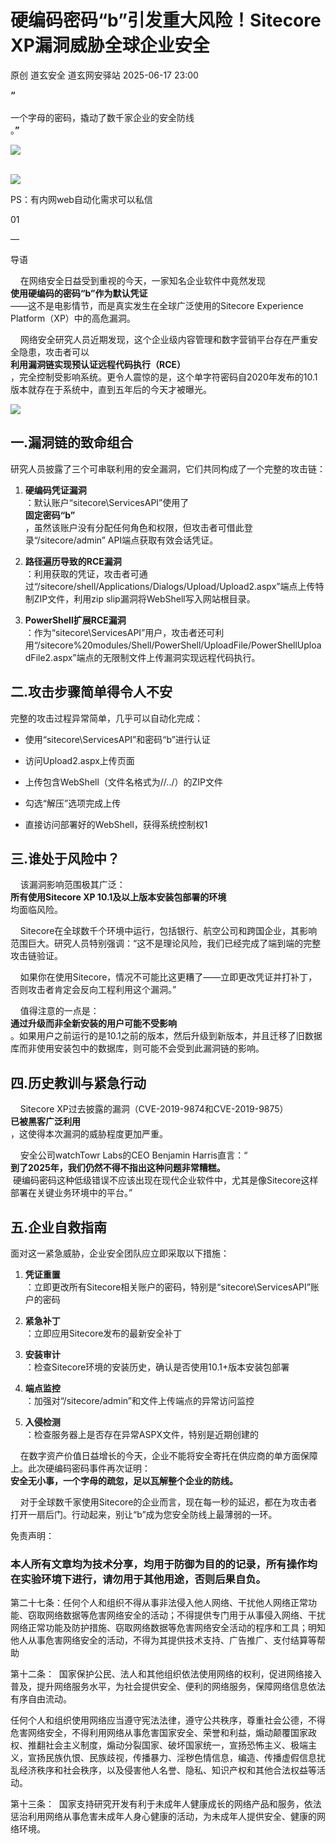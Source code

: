 #  硬编码密码“b”引发重大风险！Sitecore XP漏洞威胁全球企业安全  
原创 道玄安全  道玄网安驿站   2025-06-17 23:00  
  
**“**  
   
一个字母的密码，撬动了数千家企业的安全防线  
。**”**  
  
![](https://mmbiz.qpic.cn/sz_mmbiz_png/L369x9IF3yPA9bic9zzTydWv4XTTHH2NAiamMp8Kxsh4s2lukPuyuwnia3NiaHkiaU8a3JGFhLvNnYvtLvHTFAd91Rw/640?wx_fmt=png&from=appmsg "")  
  
      
![](https://mmbiz.qpic.cn/sz_mmbiz_png/L369x9IF3yPMwVHx9iaPDKDhBJiajRW2DIdq0Wxe7JcpgKDia3zMfgicaaD6Auwn6Q3GGm2vI0eNh1Qic6OUhHMjE7g/640?wx_fmt=png&from=appmsg "")  
  
  
  
PS：有内网web自动化需求可以私信  
  
  
  
  
01  
  
—  
  
  
  
导语  
  
  
    在网络安全日益受到重视的今天，一家知名企业软件中竟然发现  
**使用硬编码的密码“b”作为默认凭证**  
——这不是电影情节，而是真实发生在全球广泛使用的Sitecore Experience Platform（XP）中的高危漏洞。  
  
    网络安全研究人员近期发现，这个企业级内容管理和数字营销平台存在严重安全隐患，攻击者可以  
**利用漏洞链实现预认证远程代码执行（RCE）**  
，完全控制受影响系统。更令人震惊的是，这个单字符密码自2020年发布的10.1版本就存在于系统中，直到五年后的今天才被曝光。  
  
![](https://mmbiz.qpic.cn/sz_mmbiz_png/L369x9IF3yN2wFqia5iaKnMt4ujVCvn0COZPZHR5jUYszhbCjBgKVjAKjGeCpa3tROtdkCibo4uRsTJWPgtgLicyGw/640?wx_fmt=png&from=appmsg "")  
## 一.漏洞链的致命组合  
  
研究人员披露了三个可串联利用的安全漏洞，它们共同构成了一个完整的攻击链：  
1. **硬编码凭证漏洞**  
：默认账户“sitecore\ServicesAPI”使用了  
**固定密码“b”**  
，虽然该账户没有分配任何角色和权限，但攻击者可借此登录“/sitecore/admin” API端点获取有效会话凭证。  
  
1. **路径遍历导致的RCE漏洞**  
：利用获取的凭证，攻击者可通过“/sitecore/shell/Applications/Dialogs/Upload/Upload2.aspx”端点上传特制ZIP文件，利用zip slip漏洞将WebShell写入网站根目录。  
  
1. **PowerShell扩展RCE漏洞**  
：作为“sitecore\ServicesAPI”用户，攻击者还可利用“/sitecore%20modules/Shell/PowerShell/UploadFile/PowerShellUploadFile2.aspx”端点的无限制文件上传漏洞实现远程代码执行。  
  
## 二.攻击步骤简单得令人不安  
  
完整的攻击过程异常简单，几乎可以自动化完成：  
- 使用“sitecore\ServicesAPI”和密码“b”进行认证  
  
- 访问Upload2.aspx上传页面  
  
- 上传包含WebShell（文件名格式为//../）的ZIP文件  
  
- 勾选“解压”选项完成上传  
  
- 直接访问部署好的WebShell，获得系统控制权1  
  
## 三.谁处于风险中？  
  
    该漏洞影响范围极其广泛：  
**所有使用Sitecore XP 10.1及以上版本安装包部署的环境**  
均面临风险。  
  
    Sitecore在全球数千个环境中运行，包括银行、航空公司和跨国企业，其影响范围巨大。研究人员特别强调：“这不是理论风险，我们已经完成了端到端的完整攻击链验证。  
  
    如果你在使用Sitecore，情况不可能比这更糟了——立即更改凭证并打补丁，否则攻击者肯定会反向工程利用这个漏洞。”  
  
    值得注意的一点是：  
**通过升级而非全新安装的用户可能不受影响**  
。如果用户之前运行的是10.1之前的版本，然后升级到新版本，并且迁移了旧数据库而非使用安装包中的数据库，则可能不会受到此漏洞链的影响。  
## 四.历史教训与紧急行动  
  
    Sitecore XP过去披露的漏洞（CVE-2019-9874和CVE-2019-9875）  
**已被黑客广泛利用**  
，这使得本次漏洞的威胁程度更加严重。  
  
    安全公司watchTowr Labs的CEO Benjamin Harris直言：“  
**到了2025年，我们仍然不得不指出这种问题非常糟糕。**  
 硬编码密码这种低级错误不应该出现在现代企业软件中，尤其是像Sitecore这样部署在关键业务环境中的平台。”  
## 五.企业自救指南  
  
面对这一紧急威胁，企业安全团队应立即采取以下措施：  
1. **凭证重置**  
：立即更改所有Sitecore相关账户的密码，特别是“sitecore\ServicesAPI”账户的密码  
  
1. **紧急补丁**  
：立即应用Sitecore发布的最新安全补丁  
  
1. **安装审计**  
：检查Sitecore环境的安装历史，确认是否使用10.1+版本安装包部署  
  
1. **端点监控**  
：加强对“/sitecore/admin”和文件上传端点的异常访问监控  
  
1. **入侵检测**  
：检查服务器上是否存在异常ASPX文件，特别是近期创建的  
  
    在数字资产价值日益增长的今天，企业不能将安全寄托在供应商的单方面保障上。此次硬编码密码事件再次证明：  
**安全无小事，一个字母的疏忽，足以瓦解整个企业的防线。**  
  
    对于全球数千家使用Sitecore的企业而言，现在每一秒的延迟，都在为攻击者打开一扇后门。行动起来，别让“b”成为您安全防线上最薄弱的一环。  
  
  
  
免责声明：  
### 本人所有文章均为技术分享，均用于防御为目的的记录，所有操作均在实验环境下进行，请勿用于其他用途，否则后果自负。  
  
第二十七条：任何个人和组织不得从事非法侵入他人网络、干扰他人网络正常功能、窃取网络数据等危害网络安全的活动；不得提供专门用于从事侵入网络、干扰网络正常功能及防护措施、窃取网络数据等危害网络安全活动的程序和工具；明知他人从事危害网络安全的活动，不得为其提供技术支持、广告推广、支付结算等帮助  
  
第十二条：  国家保护公民、法人和其他组织依法使用网络的权利，促进网络接入普及，提升网络服务水平，为社会提供安全、便利的网络服务，保障网络信息依法有序自由流动。  
  
任何个人和组织使用网络应当遵守宪法法律，遵守公共秩序，尊重社会公德，不得危害网络安全，不得利用网络从事危害国家安全、荣誉和利益，煽动颠覆国家政权、推翻社会主义制度，煽动分裂国家、破坏国家统一，宣扬恐怖主义、极端主义，宣扬民族仇恨、民族歧视，传播暴力、淫秽色情信息，编造、传播虚假信息扰乱经济秩序和社会秩序，以及侵害他人名誉、隐私、知识产权和其他合法权益等活动。  
  
第十三条：  国家支持研究开发有利于未成年人健康成长的网络产品和服务，依法惩治利用网络从事危害未成年人身心健康的活动，为未成年人提供安全、健康的网络环境。  
  
  
  
  
  
  
